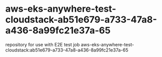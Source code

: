 # aws-eks-anywhere-test-cloudstack-ab51e679-a733-47a8-a436-8a99fc21e37a-65
repository for use with E2E test job aws-eks-anywhere-test-cloudstack:ab51e679-a733-47a8-a436-8a99fc21e37a-65

